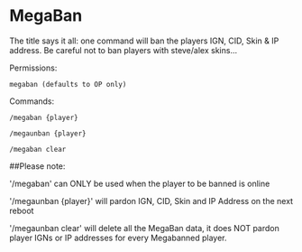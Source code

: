 # MegaBan


The title says it all: one command will ban the players IGN, CID, Skin & IP address.
Be careful not to ban players with steve/alex skins...

Permissions:

`megaban (defaults to OP only)`


Commands:

`/megaban {player}`

`/megaunban {player}`

`/megaban clear`


##Please note:

'/megaban' can ONLY be used when the player to be banned is online

'/megaunban {player}' will pardon IGN, CID, Skin and IP Address on the next reboot

'/megaunban clear' will delete all the MegaBan data, it does NOT pardon player IGNs or IP addresses for every Megabanned player.


